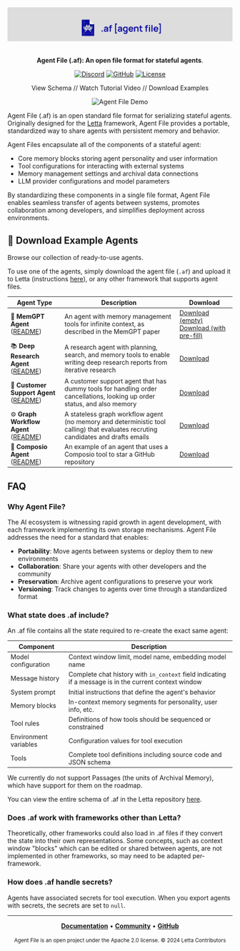 <a href="https://docs.letta.com/">
  <img alt="Agent File (.af): An open standard file format for stateful agents." src="/assets/agentfile.png">
</a>

<p align="center">
    <br /><b>Agent File (.af): An open file format for stateful agents</b>.
</p>

<div align="center">
  
[![Discord](https://img.shields.io/discord/1161736243340640419?label=Discord&logo=discord&logoColor=5865F2&style=flat-square&color=5865F2)](https://discord.gg/letta)
[![GitHub](https://img.shields.io/github/stars/letta-ai/agent-file?style=flat-square&logo=github&label=Stars&color=gold)](https://github.com/letta-ai/agent-file)
[![License](https://img.shields.io/badge/License-Apache%202.0-silver?style=flat-square)](LICENSE)

</div>

<p align="center">
View Schema // Watch Tutorial Video // Download Examples 
</p>

<p align="center">
  <img src="https://raw.githubusercontent.com/letta-ai/agent-file/main/assets/agent-file-demo.gif" alt="Agent File Demo" width="700">
</p>

Agent File (.af) is an open standard file format for serializing stateful agents. Originally designed for the [Letta](https://letta.com) framework, Agent File provides a portable, standardized way to share agents with persistent memory and behavior.

Agent Files encapsulate all of the components of a stateful agent:
- Core memory blocks storing agent personality and user information
- Tool configurations for interacting with external systems
- Memory management settings and archival data connections
- LLM provider configurations and model parameters

By standardizing these components in a single file format, Agent File enables seamless transfer of agents between systems, promotes collaboration among developers, and simplifies deployment across environments.

## 👾 Download Example Agents

Browse our collection of ready-to-use agents.

To use one of the agents, simply download the agent file (`.af`) and upload it to Letta (instructions [here]()), or any other framework that supports agent files.

|        Agent Type            | Description | Download |
|------------------------------|------------|----------|
| 🧠 **MemGPT Agent**          ([README](example.com))| An agent with memory management tools for infinite context, as described in the MemGPT paper | [Download (empty)](https://example.com/item1.af) [Download (with pre-fill)](https://example.com/item1.af) |
| 📚 **Deep Research Agent** ([README](example.com))| A research agent with planning, search, and memory tools to enable writing deep research reports from iterative research | [Download](https://example.com/item2.af) |
| 🛒 **Customer Support Agent** ([README](example.com))| A customer support agent that has dummy tools for handling order cancellations, looking up order status, and also memory | [Download](https://example.com/item3.af) |
| ⚙️ **Graph Workflow Agent** ([README](example.com))| A stateless graph workflow agent (no memory and deterministic tool calling) that evaluates recruting candidates and drafts emails | [Download](https://example.com/item4.af) | 
| 🐙 **Composio Agent** ([README](example.com))| An example of an agent that uses a Composio tool to star a GitHub repository | [Download](https://example.com/item3.af) |

## FAQ

### Why Agent File?

The AI ecosystem is witnessing rapid growth in agent development, with each framework implementing its own storage mechanisms. Agent File addresses the need for a standard that enables:

- **Portability**: Move agents between systems or deploy them to new environments
- **Collaboration**: Share your agents with other developers and the community
- **Preservation**: Archive agent configurations to preserve your work
- **Versioning**: Track changes to agents over time through a standardized format

### What state does .af include?

An .af file contains all the state required to re-create the exact same agent:

| Component | Description |
|-----------|-------------|
| Model configuration | Context window limit, model name, embedding model name |
| Message history | Complete chat history with `in_context` field indicating if a message is in the current context window |
| System prompt | Initial instructions that define the agent's behavior |
| Memory blocks | In-context memory segments for personality, user info, etc. |
| Tool rules | Definitions of how tools should be sequenced or constrained |
| Environment variables | Configuration values for tool execution |
| Tools | Complete tool definitions including source code and JSON schema |

We currently do not support Passages (the units of Archival Memory), which have support for them on the roadmap.

You can view the entire schema of .af in the Letta repository [here](https://github.com/letta-ai/letta/blob/main/letta/serialize_schemas/pydantic_agent_schema.py).

### Does .af work with frameworks other than Letta?

Theoretically, other frameworks could also load in .af files if they convert the state into their own representations. Some concepts, such as context window "blocks" which can be edited or shared between agents, are not implemented in other frameworks, so may need to be adapted per-framework.

### How does .af handle secrets?

Agents have associated secrets for tool execution. When you export agents with secrets, the secrets are set to `null`.

---

<div align="center">

**[Documentation](https://docs.letta.com/agentfile)** • **[Community](https://discord.gg/letta)** • **[GitHub](https://github.com/letta-ai/letta)**

<small>Agent File is an open project under the Apache 2.0 license. © 2024 Letta Contributors</small>
</div>

